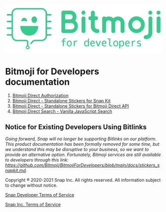 <p align="center">
<img src="images/bfd_logo_green.png">
</p>

# Bitmoji for Developers documentation

1. [Bitmoji Direct Authorization](docs/DIRECT_AUTH_FOR_DEVELOPERS.md)
1. [Bitmoji Direct - Standalone Stickers for Snap Kit](docs/stickers_snapkit.md)
1. [Bitmoji Direct - Standalone Stickers for Bitmoji Direct API](docs/stickers_snapkit.md)
1. [Bitmoji Direct Search - Vanilla JavaScript Search](docs/vanilla-sticker-picker/README.md)

## Notice for Existing Developers Using Bitlinks 
_Going forward, Snap will no longer be supporting Bitlinks on our platform. This product documentation has been formally removed for some time, but we understand this may be disruptive to your business, so we want to provide an alternative option. Fortunately, Bitmoji services are still available to developers through this link: https://github.com/Bitmoji/BitmojiForDevelopers/blob/main/docs/stickers_snapkit.md._

Copyright ® 2020-2021 Snap Inc. All rights reserved. All information subject to change without notice.

[Snap Developer Terms of Service](https://www.snap.com/en-US/terms/developer)

[Snap Inc. Terms of Service](https://www.bitmoji.com/support/terms.html)

